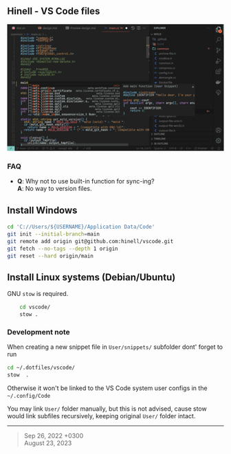 ## Hinell - VS Code files

![VS Code Demo of the config.](./preview.png)

### FAQ
- **Q**: Why not to use built-in function for sync-ing?
</br>**A**: No way to version files.


## Install Windows 


```sh
cd 'C://Users/${USERNAME}/Application Data/Code'
git init --initial-branch=main
git remote add origin git@github.com:hinell/vscode.git
git fetch --no-tags --depth 1 origin
git reset --hard origin/main
```

## Install Linux systems (Debian/Ubuntu)
GNU `stow`  is required. 

```bash
    cd vscode/
    stow .
```
### Development note
When creating a new snippet file in `User/snippets/` subfolder dont' forget to run 
```sh
cd ~/.dotfiles/vscode/
stow  .
```
Otherwise it won't be linked to the VS Code system user configs in the `~/.config/Code` 



You may link `User/` folder manually, but this is not advised, cause stow would link subfiles recursively, keeping original `User/` folder intact.

----
> Sep 26, 2022 +0300<br/>
> August 23, 2023
